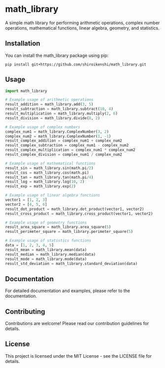 # math_library

A simple math library for performing arithmetic operations, complex number operations, mathematical functions, linear algebra, geometry, and statistics.

## Installation

You can install the math_library package using pip:

```terminal
pip install git+https://github.com/shiroikenshi/math_library.git
```

## Usage

```python
import math_library

# Example usage of arithmetic operations
result_addition = math_library.add(3, 5)
result_subtraction = math_library.subtract(10, 4)
result_multiplication = math_library.multiply(2, 6)
result_division = math_library.divide(8, 2)

# Example usage of complex numbers
complex_num1 = math_library.ComplexNumber(3, 2)
complex_num2 = math_library.ComplexNumber(1, -1)
result_complex_addition = complex_num1 + complex_num2
result_complex_subtraction = complex_num1 - complex_num2
result_complex_multiplication = complex_num1 * complex_num2
result_complex_division = complex_num1 / complex_num2

# Example usage of mathematical functions
result_sin = math_library.sin(math.pi/2)
result_cos = math_library.cos(math.pi)
result_tan = math_library.tan(math.pi/4)
result_log = math_library.log(10, 2)
result_exp = math_library.exp(2)

# Example usage of linear algebra functions
vector1 = [1, 2, 3]
vector2 = [4, 5, 6]
result_dot_product = math_library.dot_product(vector1, vector2)
result_cross_product = math_library.cross_product(vector1, vector2)

# Example usage of geometry functions
result_area_square = math_library.area_square(5)
result_perimeter_square = math_library.perimeter_square(5)

# Example usage of statistics functions
data = [1, 2, 3, 4, 5]
result_mean = math_library.mean(data)
result_median = math_library.median(data)
result_mode = math_library.mode(data)
result_std_deviation = math_library.standard_deviation(data)
```

## Documentation

For detailed documentation and examples, please refer to the documentation.

## Contributing

Contributions are welcome! Please read our contribution guidelines for details.

## License

This project is licensed under the MIT License - see the LICENSE file for details.